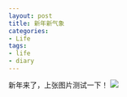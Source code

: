 ```yaml
---
layout: post
title: 新年新气象
categories:
- Life
tags:
- life
- diary
---
```


新年来了，上张图片测试一下！
![](http://octman.com/images/golang.jpg)
